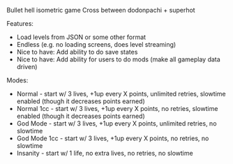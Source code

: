 Bullet hell isometric game
Cross between dodonpachi + superhot


Features:
* Load levels from JSON or some other format
* Endless (e.g. no loading screens, does level streaming)
* Nice to have: Add ability to do save states
* Nice to have: Add ability for users to do mods (make all gameplay data driven)


Modes:
* Normal - start w/ 3 lives, +1up every X points, unlimited retries, slowtime enabled (though it decreases points earned)
* Normal 1cc - start w/ 3 lives, +1up every X points, no retries, slowtime enabled (though it decreases points earned)
* God Mode - start w/ 3 lives, +1up every X points, unlimited retries, no slowtime
* God Mode 1cc - start w/ 3 lives, +1up every X points, no retries, no slowtime
* Insanity - start w/ 1 life, no extra lives, no retries, no slowtime